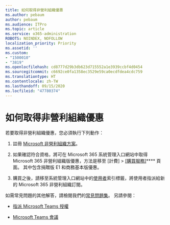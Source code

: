 ```yaml
---
title: 如何取得非營利組織優惠
ms.author: pebaum
author: pebaum
ms.audience: ITPro
ms.topic: article
ms.service: o365-administration
ROBOTS: NOINDEX, NOFOLLOW
localization_priority: Priority
ms.assetid: ''
ms.custom:
- "1500010"
- "3819"
ms.openlocfilehash: cd8777d29b3db623d715552a1e3939ccbf4d0454
ms.sourcegitcommit: c6692ce0fa1358ec3529e59ca0ecdfdea4cdc759
ms.translationtype: HT
ms.contentlocale: zh-TW
ms.lasthandoff: 09/15/2020
ms.locfileid: "47780374"
---
```

# <a name="how-to-get-nonprofit-offers"></a>如何取得非營利組織優惠

若要取得非營利組織優惠，您必須執行下列動作：

1. 註冊 [Microsoft 非營利組織方案](https://go.microsoft.com/fwlink/p/?linkid=2008962)。

2. 如果確認符合資格，將可在 Microsoft 365 系統管理入口網站中取得 Microsoft 365 非營利組織版優惠，方法是移至 [計費] > [[購買服務]](https://go.microsoft.com/fwlink/p/?linkid=868433)**** 頁面。 其中包含捐贈版 E1 和商務基本版優惠。

3. 購買之後，請移至系統管理入口網站中的[使用者](https://admin.microsoft.com/Adminportal/Home#/users)索引標籤，將使用者指派給新的 Microsoft 365 非營利組織訂閱。

如需常見問題的其他解答，請檢閱我們的[常見問題集](https://www.microsoft.com/microsoft-365/nonprofit/office-365-nonprofit#coreui-heading-67lnrlz)。 另請參閱：

- [指派 Microsoft Teams 授權](https://docs.microsoft.com/MicrosoftTeams/assign-teams-licenses)

- [Microsoft Teams 會議](https://docs.microsoft.com/MicrosoftTeams/tutorial-meetings-in-teams)

